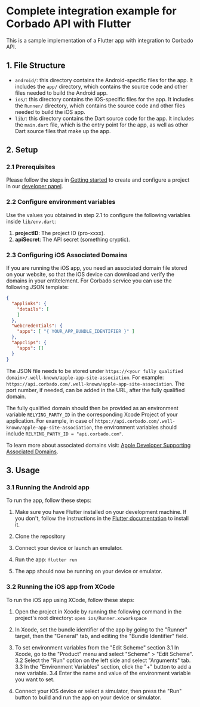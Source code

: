 # Complete integration example for Corbado API with Flutter
This is a sample implementation of a Flutter app with integration to Corbado API.

## 1. File Structure

* `android/`: this directory contains the Android-specific files for the app. It includes the `app/` directory, which contains the source code and other files needed to build the Android app.
* `ios/`: this directory contains the iOS-specific files for the app. It includes the `Runner/` directory, which contains the source code and other files needed to build the iOS app.
* `lib/`: this directory contains the Dart source code for the app. It includes the `main.dart` file, which is the entry point for the app, as well as other Dart source files that make up the app.

## 2. Setup

### 2.1 Prerequisites
Please follow the steps in [Getting started](https://docs.corbado.com/overview/getting-started) to create and configure a project in our [developer panel](https://app.corbado.com).

### 2.2 Configure environment variables
Use the values you obtained in step 2.1 to configure the following variables inside `lib/env.dart`:
1. **projectID**: The project ID (pro-xxxx).
2. **apiSecret**: The API secret (something cryptic).

### 2.3 Configuring iOS Associated Domains
If you are running the iOS app, you need an associated domain file stored on your website, so that the iOS device can download and verify the domains in your entitelement. For Corbado service you can use the following JSON template: 
```json
{
  "applinks": {
    "details": [
    ]
  },
  "webcredentials": {
    "apps": [ "{ YOUR_APP_BUNDLE_IDENTIFIER }" ]
  },
  "appclips": {
    "apps": []
  }
}
```
The JSON file needs to be stored under ```https://<your fully qualified domain>/.well-known/apple-app-site-association```.
For example: ```https://api.corbado.com/.well-known/apple-app-site-association```. The port number, if needed, can be added in the URL, after the fully qualified domain. 

The fully qualified domain should then be provided as an environment variable ```RELYING_PARTY_ID``` in the corresponding Xcode Project of your application. For example, in case of ```https://api.corbado.com/.well-known/apple-app-site-association```, the environment variables should include ```RELYING_PARTY_ID = "api.corbado.com"```. 

To learn more about associated domains visit: [Apple Developer Supporting Associated Domains](https://developer.apple.com/documentation/xcode/supporting-associated-domains).


## 3. Usage

### 3.1 Running the Android app

To run the app, follow these steps:

1. Make sure you have Flutter installed on your development machine. If you don't, follow the instructions in the [Flutter documentation](https://flutter.dev/docs/get-started/install) to install it.

2. Clone the repository

3. Connect your device or launch an emulator.

4. Run the app:
```flutter run```

5. The app should now be running on your device or emulator.

### 3.2 Running the iOS app from XCode

To run the iOS app using XCode, follow these steps:

1. Open the project in Xcode by running the following command in the project's root directory:
```open ios/Runner.xcworkspace```

2. In Xcode, set the bundle identifier of the app by going to the "Runner" target, then the "General" tab, and editing the "Bundle Identifier" field.

3. To set environment variables from the "Edit Scheme" section
   3.1 In Xcode, go to the "Product" menu and select "Scheme" > "Edit Scheme".
   3.2 Select the "Run" option on the left side and select "Arguments" tab.
   3.3 In the "Environment Variables" section, click the "+" button to add a new variable.
   3.4 Enter the name and value of the environment variable you want to set.
   
4. Connect your iOS device or select a simulator, then press the "Run" button to build and run the app on your device or simulator.   
   
